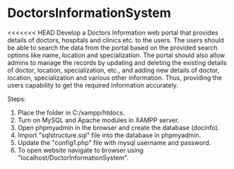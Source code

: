 # DoctorsInformationSystem

<<<<<<< HEAD
Develop a Doctors Information web portal that provides details of doctors, hospitals and clinics etc. to the users. The users should be able to search the data from the portal based on the provided search options like name, location and specialization. The portal should also allow admins to manage the records by updating and deleting the existing details of doctor, location, specialization, etc., and adding new details of doctor, location, specialization and various other information. Thus, providing the users capability to get the required information accurately.  
  
Steps:  
1. Place the folder in C:/xampp/htdocs.  
2. Turn on MySQL and Apache modules in XAMPP server.  
3. Open phpmyadmin in the browser and create the database (docinfo).  
4. Import "sqlstructure.sql" file into the database in phpmyadmin.  
5. Update the "config1.php" file with mysql username and password.  
6. To open website navigate to browser using "localhost/DoctorInformationSystem".
